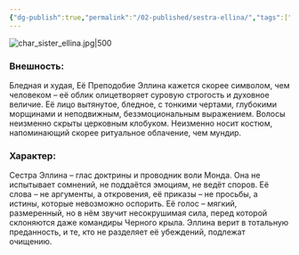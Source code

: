 ```yaml
---
{"dg-publish":true,"permalink":"/02-published/sestra-ellina/","tags":["#личность"]}
---
```


![char_sister_ellina.jpg|500](/img/user/09.%20files/char_sister_ellina.jpg)
### Внешность:  
Бледная и худая, Её Преподобие Эллина кажется скорее символом, чем человеком – её облик олицетворяет суровую строгость и духовное величие. Её лицо вытянутое, бледное, с тонкими чертами, глубокими морщинами и неподвижным, безэмоциональным выражением. Волосы неизменно скрыты церковным клобуком. Неизменно носит костюм, напоминающий скорее ритуальное облачение, чем мундир.

### Характер:  
Сестра Эллина – глас доктрины и проводник воли Монда. Она не испытывает сомнений, не поддаётся эмоциям, не ведёт споров. Её слова – не аргументы, а откровения, её приказы – не просьбы, а истины, которые невозможно оспорить. Её голос – мягкий, размеренный, но в нём звучит несокрушимая сила, перед которой склоняются даже командиры Черного крыла. Эллина верит в тотальную преданность, и те, кто не разделяет её убеждений, подлежат очищению.